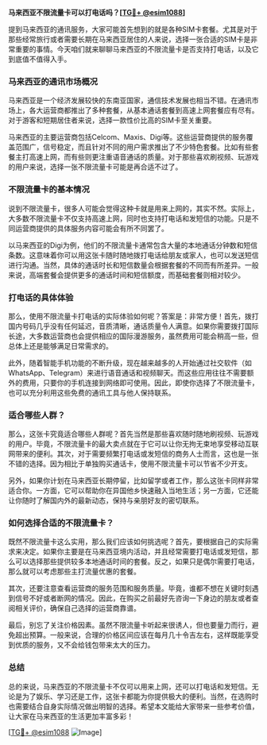 **马来西亚不限流量卡可以打电话吗？[[TG💪+ @esim1088](https://t.me/s/esim1088)]**

提到马来西亚的通讯服务，大家可能首先想到的就是各种SIM卡套餐。尤其是对于那些经常旅行或者需要长期在马来西亚居住的人来说，选择一张合适的SIM卡是非常重要的事情。今天咱们就来聊聊马来西亚的不限流量卡是否支持打电话，以及它到底值不值得入手。

### 马来西亚的通讯市场概况

马来西亚是一个经济发展较快的东南亚国家，通信技术发展也相当不错。在通讯市场上，各大运营商都推出了多种套餐，从基本通话套餐到高速上网套餐应有尽有。对于游客和短期居住者来说，选择一款性价比高的SIM卡至关重要。

马来西亚的主要运营商包括Celcom、Maxis、Digi等。这些运营商提供的服务覆盖范围广，信号稳定，而且针对不同的用户需求推出了不少特色套餐。比如有些套餐主打高速上网，而有些则更注重语音通话的质量。对于那些喜欢刷视频、玩游戏的用户来说，选择一张不限流量卡可能是再合适不过了。

### 不限流量卡的基本情况

说到不限流量卡，很多人可能会觉得这种卡就是用来上网的，其实不然。实际上，大多数不限流量卡不仅支持高速上网，同时也支持打电话和发短信的功能。只是不同运营商提供的具体服务内容可能会有所不同罢了。

以马来西亚的Digi为例，他们的不限流量卡通常包含大量的本地通话分钟数和短信条数。这意味着你可以用这张卡随时随地拨打电话给朋友或家人，也可以发送短信进行沟通。当然，具体的通话时长和短信数量会根据套餐的不同而有所差异。一般来说，高端套餐会提供更多的通话时间和短信额度，而基础套餐则相对较少。

### 打电话的具体体验

那么，使用不限流量卡打电话的实际体验如何呢？答案是：非常方便！首先，拨打国内号码几乎没有任何延迟，音质清晰，通话质量令人满意。如果你需要拨打国际长途，大多数运营商也会提供相应的国际漫游服务，虽然费用可能会稍高一些，但总体上还是能够满足日常需求的。

此外，随着智能手机功能的不断升级，现在越来越多的人开始通过社交软件（如WhatsApp、Telegram）来进行语音通话和视频聊天。而这些应用往往不需要额外的费用，只要你的手机连接到网络即可使用。因此，即使你选择了不限流量卡，也可以充分利用这些免费的通讯工具与他人保持联系。

### 适合哪些人群？

那么，这张卡究竟适合哪些人群呢？首先当然是那些喜欢随时随地刷视频、玩游戏的用户。毕竟，不限流量卡的最大卖点就在于它可以让你无拘无束地享受移动互联网带来的便利。其次，对于需要频繁打电话或发短信的商务人士而言，这也是一张不错的选择。因为相比于单独购买通话卡，使用不限流量卡可以节省不少开支。

另外，如果你计划在马来西亚长期停留，比如留学或者工作，那么这张卡同样非常适合你。一方面，它可以帮助你在异国他乡快速融入当地生活；另一方面，它还能让你随时了解国内外的最新动态，保持与亲朋好友的密切联系。

### 如何选择合适的不限流量卡？

既然不限流量卡这么实用，那么我们应该如何挑选呢？首先，要根据自己的实际需求来决定。如果你主要是在马来西亚境内活动，并且经常需要打电话或发短信，那么可以选择那些提供较多本地通话时间的套餐。反之，如果只是偶尔需要打电话，那么就可以考虑那些主打流量优惠的套餐。

其次，还要注意查看运营商的服务范围和服务质量。毕竟，谁都不想在关键时刻遇到信号不好或者断网的情况。因此，在购买之前最好先咨询一下身边的朋友或者查阅相关评价，确保自己选择的运营商靠谱。

最后，别忘了关注价格因素。虽然不限流量卡听起来很诱人，但也要量力而行，避免超出预算。一般来说，合理的价格区间应该在每月几十令吉左右，这样既能享受到优质的服务，又不会给钱包带来太大的压力。

### 总结

总的来说，马来西亚的不限流量卡不仅可以用来上网，还可以打电话和发短信。无论是为了娱乐、学习还是工作，这张卡都能为你提供极大的便利。当然，在选购时也需要结合自身实际情况做出明智的选择。希望本文能给大家带来一些参考价值，让大家在马来西亚的生活更加丰富多彩！

[[TG💪+ @esim1088](https://t.me/s/esim1088) ![Image](https://i.postimg.cc/4NQfJmqS/Snipaste-2025-05-13-00-14-12.png)]